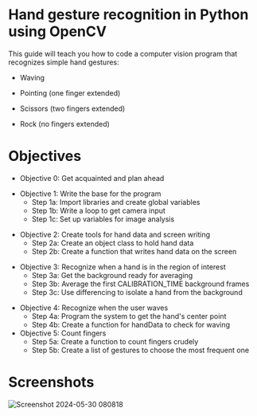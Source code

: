 # Hand gesture recognition in Python using OpenCV      
This guide will teach you how to code a computer vision program that recognizes simple hand gestures:

+ Waving
- Pointing (one finger extended)
+ Scissors (two fingers extended)
* Rock (no fingers extended)

# Objectives
+ Objective 0: Get acquainted and plan ahead
- Objective 1: Write the base for the program
  - Step 1a: Import libraries and create global variables
  - Step 1b: Write a loop to get camera input
  - Step 1c: Set up variables for image analysis
+ Objective 2: Create tools for hand data and screen writing
  - Step 2a: Create an object class to hold hand data
  - Step 2b: Create a function that writes hand data on the screen
- Objective 3: Recognize when a hand is in the region of interest
  - Step 3a: Get the background ready for averaging
  - Step 3b: Average the first CALIBRATION_TIME background frames
  - Step 3c: Use differencing to isolate a hand from the background
+ Objective 4: Recognize when the user waves
  - Step 4a: Program the system to get the hand's center point
  - Step 4b: Create a function for handData to check for waving
+ Objective 5: Count fingers
  - Step 5a: Create a function to count fingers crudely
  - Step 5b: Create a list of gestures to choose the most frequent one

 # Screenshots 
![Screenshot 2024-05-30 080818](https://github.com/arunvijo04/hand-gesture-recognition/assets/108383137/ced0b5c2-9ac8-41c1-b9e5-4ff6be3b630c)
